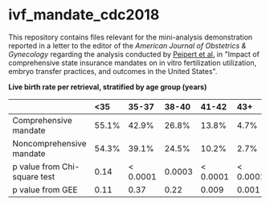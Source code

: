 # ivf_mandate_cdc2018

This repository contains files relevant for the mini-analysis demonstration reported in a letter to the editor of the *American Journal of Obstetrics & Gynecology* regarding the analysis conducted by [Peipert et al.](https://pubmed.ncbi.nlm.nih.gov/35283088/) in "Impact of comprehensive state insurance mandates on in vitro fertilization utilization, embryo transfer practices, and outcomes in the United States".

**Live birth rate per retrieval, stratified by age group (years)**
<table>
 <thead>
  <tr>
   <th style="text-align:left;">  </th>
   <th style="text-align:left;"> &lt;35 </th>
   <th style="text-align:left;"> 35-37 </th>
   <th style="text-align:left;"> 38-40 </th>
   <th style="text-align:left;"> 41-42 </th>
   <th style="text-align:left;"> 43+ </th>
  </tr>
 </thead>
<tbody>
  <tr>
   <td style="text-align:left;"> Comprehensive mandate </td>
   <td style="text-align:left;"> 55.1% </td>
   <td style="text-align:left;"> 42.9% </td>
   <td style="text-align:left;"> 26.8% </td>
   <td style="text-align:left;"> 13.8% </td>
   <td style="text-align:left;"> 4.7% </td>
  </tr>
  <tr>
   <td style="text-align:left;"> Noncomprehensive mandate </td>
   <td style="text-align:left;"> 54.3% </td>
   <td style="text-align:left;"> 39.1% </td>
   <td style="text-align:left;"> 24.5% </td>
   <td style="text-align:left;"> 10.2% </td>
   <td style="text-align:left;"> 2.7% </td>
  </tr>
  <tr>
   <td style="text-align:left;"> p value from Chi-square test </td>
   <td style="text-align:left;"> 0.14 </td>
   <td style="text-align:left;"> &lt; 0.0001 </td>
   <td style="text-align:left;"> 0.0003 </td>
   <td style="text-align:left;"> &lt; 0.0001 </td>
   <td style="text-align:left;"> &lt; 0.0001 </td>
  </tr>
  <tr>
   <td style="text-align:left;"> p value from GEE </td>
   <td style="text-align:left;"> 0.11 </td>
   <td style="text-align:left;"> 0.37 </td>
   <td style="text-align:left;"> 0.22 </td>
   <td style="text-align:left;"> 0.009 </td>
   <td style="text-align:left;"> 0.001 </td>
  </tr>
</tbody>
</table>
